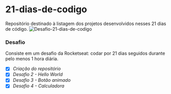 # 21-dias-de-codigo
Repositório destinado à listagem dos projetos desenvolvidos nesses 21 dias de código.
![Desafio-21-dias-de-codigo](https://user-images.githubusercontent.com/79724427/185013025-7687cd29-0802-4308-a1f4-0192961b15b3.png)

### Desafio
Consiste em um desafio da Rocketseat: codar por 21 dias seguidos durante pelo menos 1 hora diária.

- [x] *Criação do repositório*
- [x] *Desafio 2 - Hello World*
- [x] *Desafio 3 - Botão animado*
- [x] *Desafio 4 - Calculadora*
